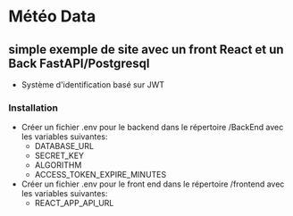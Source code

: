 # Météo Data

## simple exemple de site avec un front React et un Back FastAPI/Postgresql

- Système d'identification basé sur JWT

### Installation

- Créer un fichier .env pour le backend dans le répertoire /BackEnd avec les variables suivantes:
  - DATABASE_URL
  - SECRET_KEY
  - ALGORITHM
  - ACCESS_TOKEN_EXPIRE_MINUTES
- Créer un fichier .env pour le front end dans le répertoire /frontend avec les variables suivantes:
  - REACT_APP_API_URL
